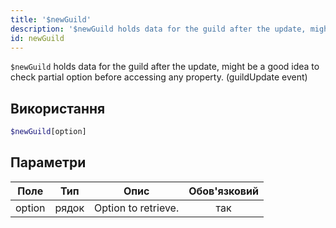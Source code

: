 ```yaml
---
title: '$newGuild'
description: '$newGuild holds data for the guild after the update, might be a good idea to check partial option before accessing any property. (guildUpdate event)'
id: newGuild
---
```


`$newGuild` holds data for the guild after the update, might be a good idea to check partial option before accessing any property. (guildUpdate event)

## Використання

```php
$newGuild[option]
```

## Параметри

| Поле   | Тип   | Опис                | Обов'язковий |
| ------ | ----- | ------------------- |:------------:|
| option | рядок | Option to retrieve. |     так      |